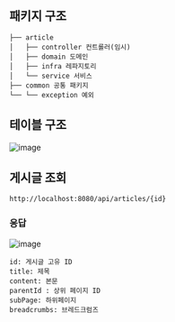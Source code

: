 ## 패키지 구조
```
├── article
│   ├── controller 컨트롤러(임시)
│   ├── domain 도메인
│   ├── infra 레파지토리
│   └── service 서비스
├── common 공통 패키지
└── └── exception 예외
```

## 테이블 구조
![image](https://github.com/DaeGang/Notion-Imitation/assets/60501504/4167e9c2-2275-45ba-aade-7fd3d228f303)


## 게시글 조회 
```
http://localhost:8080/api/articles/{id}
```

### 응답
![image](https://github.com/DaeGang/Notion-Imitation/assets/60501504/c7cbefc1-60b6-47a4-b1ad-73d75cbf7317)

```
id: 게시글 고유 ID
title: 제목
content: 본문
parentId : 상위 페이지 ID
subPage: 하위페이지
breadcrumbs: 브레드크럼즈
```
